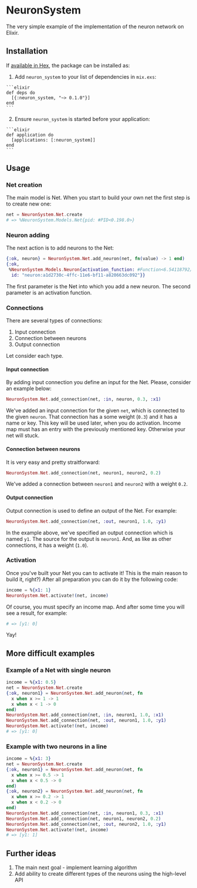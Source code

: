 # NeuronSystem

The very simple example of the implementation of the neuron network on Elixir.

## Installation

If [available in Hex](https://hex.pm/docs/publish), the package can be installed as:

  1. Add `neuron_system` to your list of dependencies in `mix.exs`:

    ```elixir
    def deps do
      [{:neuron_system, "~> 0.1.0"}]
    end
    ```

  2. Ensure `neuron_system` is started before your application:

    ```elixir
    def application do
      [applications: [:neuron_system]]
    end
    ```

## Usage

### Net creation

The main model is Net. When you start to build your own net the first step is to create new one:

```elixir
net = NeuronSystem.Net.create
# => %NeuronSystem.Models.Net{pid: #PID<0.198.0>}
```

### Neuron adding

The next action is to add neurons to the Net:

```elixir
{:ok, neuron} = NeuronSystem.Net.add_neuron(net, fn(value) -> 1 end)
{:ok,
 %NeuronSystem.Models.Neuron{activation_function: #Function<6.54118792/1 in :erl_eval.expr/5>,
  id: "neuron:a1d2730c-4ffc-11e6-bf11-a820663dc092"}}
```

The first parameter is the Net into which you add a new neuron. The second parameter is an
activation function.

### Connections

There are several types of connections:

1. Input connection
2. Connection between neurons
3. Output connection

Let consider each type.

#### Input connection

By adding input connection you define an input for the Net. Please, consider an example below:

```elixir
NeuronSystem.Net.add_connection(net, :in, neuron, 0.3, :x1)
```

We've added an input connection for the given `net`, which is connected to the given `neuron`. That
connection has a some weight (`0.3`) and it has a name or key. This key will be used later, when
you do activation. Income map must has an entry with the previously mentioned key. Otherwise your net
will stuck.


#### Connection between neurons

It is very easy and pretty straitforward:

```elixir
NeuronSystem.Net.add_connection(net, neuron1, neuron2, 0.2)
```

We've added a connection between `neuron1` and `neuron2` with a weight `0.2`.

#### Output connection

Output connection is used to define an output of the Net. For example:

```elixir
NeuronSystem.Net.add_connection(net, :out, neuron1, 1.0, :y1)
```

In the example above, we've specified an output connection which is named `y1`. The source for the
output is `neuron1`. And, as like as other connections, it has a weight (`1.0`).

### Activation

Once you've built your Net you can to activate it! This is the main reason to build it, right?)
After all preparation you can do it by the following code:

```elixir
income = %{x1: 1}
NeuronSystem.Net.activate!(net, income)
```

Of course, you must specify an income map. And after some time you will see a result, for example:

```elixir
# => [y1: 0]
```

Yay!

## More difficult examples

### Example of a Net with single neuron

```elixir
income = %{x1: 0.5}
net = NeuronSystem.Net.create
{:ok, neuron1} = NeuronSystem.Net.add_neuron(net, fn
  x when x >= 1 -> 1
  x when x < 1 -> 0
end)
NeuronSystem.Net.add_connection(net, :in, neuron1, 1.0, :x1)
NeuronSystem.Net.add_connection(net, :out, neuron1, 1.0, :y1)
NeuronSystem.Net.activate!(net, income)
# => [y1: 0]
```

### Example with two neurons in a line

```elixir
income = %{x1: 3}
net = NeuronSystem.Net.create
{:ok, neuron1} = NeuronSystem.Net.add_neuron(net, fn
  x when x >= 0.5 -> 1
  x when x < 0.5 -> 0
end)
{:ok, neuron2} = NeuronSystem.Net.add_neuron(net, fn
  x when x >= 0.2 -> 1
  x when x < 0.2 -> 0
end)
NeuronSystem.Net.add_connection(net, :in, neuron1, 0.3, :x1)
NeuronSystem.Net.add_connection(net, neuron1, neuron2, 0.2)
NeuronSystem.Net.add_connection(net, :out, neuron2, 1.0, :y1)
NeuronSystem.Net.activate!(net, income)
# => [y1: 1]
```


## Further ideas

1. The main next goal - implement learning algorithm
2. Add ability to create different types of the neurons using the high-level API
